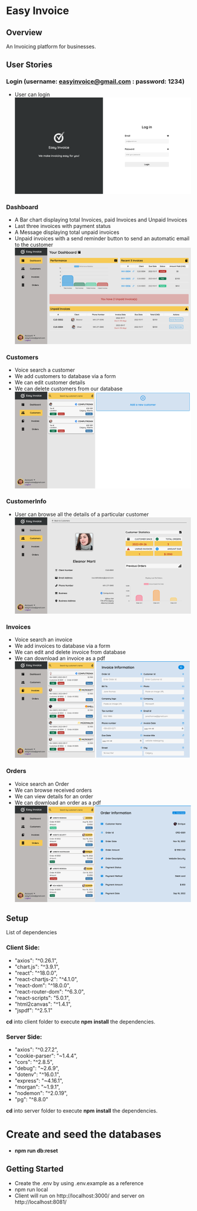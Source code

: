 # Easy Invoice

## Overview
An Invoicing platform for businesses.

## User Stories

### Login (username: easyinvoice@gmail.com : password: 1234)
- User can login <br />
!["Login"](https://github.com/saurabhdabas/easyinvoice/blob/master/docs/Login.png?raw=true)

### Dashboard
- A Bar chart displaying total Invoices, paid Invoices and Unpaid Invoices
- Last three invoices with payment status
- A Message displaying total unpaid invoices
- Unpaid invoices with a send reminder button to send an automatic email to the customer<br />
!["Dashboard"](https://github.com/saurabhdabas/easyinvoice/blob/master/docs/Dashboard.png?raw=true)

### Customers
- Voice search a customer
- We add customers to database via a form
- We can edit customer details
- We can delete customers from our database <br />
!["Customers"](https://github.com/saurabhdabas/easyinvoice/blob/master/docs/Customers.png?raw=true)

### CustomerInfo

- User can browse all the details of a particular customer</br>
!["Customer Details"](https://raw.githubusercontent.com/saurabhdabas/easyinvoice/5e038ce7ea581f8524a96d8f1cb7d5e1dfdf284e/docs/CustomerInfo.png)

### Invoices 
- Voice search an invoice
- We add invoices to database via a form
- We can edit and delete invoice from database
- We can download an invoice as a pdf<br />
!["Invoices"](https://raw.githubusercontent.com/saurabhdabas/easyinvoice/6918fa683d94ce56816c754958a6c4a15bf7ed8d/docs/Invoices.png)

### Orders
- Voice search an Order
- We can browse received orders
- We can view details for an order
- We can download an order as a pdf<br />
!["Orders"](https://github.com/saurabhdabas/easyinvoice/blob/master/docs/Orders.png?raw=true)

## Setup
List of dependencies

### Client Side:
- "axios": "^0.26.1",
- "chart.js": "^3.9.1",
- "react": "^18.0.0",
- "react-chartjs-2": "^4.1.0",
- "react-dom": "^18.0.0",
- "react-router-dom": "^6.3.0",
- "react-scripts": "5.0.1",
-  "html2canvas": "^1.4.1",
- "jspdf": "^2.5.1"


**cd** into client folder to execute **npm** **install** the dependencies.


### Server Side:

- "axios": "^0.27.2",
- "cookie-parser": "~1.4.4",
- "cors": "^2.8.5",
- "debug": "~2.6.9",
- "dotenv": "^16.0.1",
- "express": "~4.16.1",
- "morgan": "~1.9.1",
- "nodemon": "^2.0.19",
- "pg": "^8.8.0"


**cd** into server folder to execute **npm** **install** the dependencies.

# Create and seed the databases
- **npm run db:reset**


## Getting Started 
- Create the .env by using .env.example as a reference
- npm run local
- Client will run on http://localhost:3000/ and server on http://localhost:8081/
